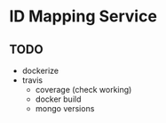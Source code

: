 # ID Mapping Service


## TODO

* dockerize
* travis
  * coverage (check working)
  * docker build
  * mongo versions
